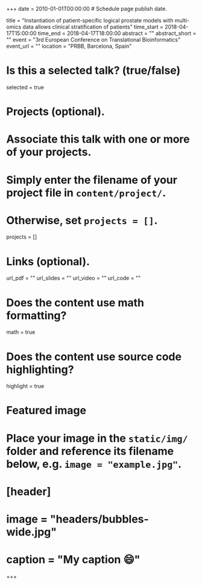 +++
date = 2010-01-01T00:00:00  # Schedule page publish date.

title = "Instantiation of patient-specific logical prostate models with multi-omics data allows clinical stratification of patients"
time_start = 2018-04-17T15:00:00
time_end = 2018-04-17T18:00:00
abstract = ""
abstract_short = ""
event = "3rd European Conference on Translational Bioinformatics"
event_url = ""
location = "PRBB, Barcelona, Spain"

# Is this a selected talk? (true/false)
selected = true

# Projects (optional).
#   Associate this talk with one or more of your projects.
#   Simply enter the filename of your project file in `content/project/`.
#   Otherwise, set `projects = []`.
projects = []

# Links (optional).
url_pdf = ""
url_slides = ""
url_video = ""
url_code = ""

# Does the content use math formatting?
math = true

# Does the content use source code highlighting?
highlight = true

# Featured image
# Place your image in the `static/img/` folder and reference its filename below, e.g. `image = "example.jpg"`.
# [header]
# image = "headers/bubbles-wide.jpg"
# caption = "My caption :smile:"

+++
